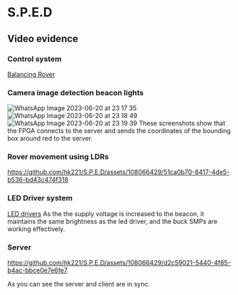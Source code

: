 # S.P.E.D
 
## Video evidence

### Control system
[Balancing Rover](https://github.com/hk221/S.P.E.D/assets/108066429/c2c3077b-6e9a-467b-8616-38a4b5b32b74)

### Camera image detection beacon lights
![WhatsApp Image 2023-06-20 at 23 17 35](https://github.com/hk221/S.P.E.D/assets/108066429/33a5ac51-6e78-4374-b419-6771d91e09e0)
![WhatsApp Image 2023-06-20 at 23 18 49](https://github.com/hk221/S.P.E.D/assets/108066429/46fdf77a-d9b1-4014-9739-d46fb1b1bda9)
![WhatsApp Image 2023-06-20 at 23 19 39](https://github.com/hk221/S.P.E.D/assets/108066429/cfce556b-3e76-485f-af48-5b02a7de7c86)
These screenshots show that the FPGA connects to the server and sends the coordinates of the bounding box around red to the server. 
### Rover movement using LDRs 
https://github.com/hk221/S.P.E.D/assets/108066429/51ca0b70-8417-4de5-b536-bd43c474f318
### LED Driver system 
[LED drivers](https://github.com/hk221/S.P.E.D/assets/108066429/7fc3eed3-2baf-4b85-a014-3c5c9babbcb7)
As the the supply voltage is increased to the beacon, it maintains the same brightness as the led driver, and the buck SMPs are working effectively.

### Server

https://github.com/hk221/S.P.E.D/assets/108066429/d2c59021-5440-4f85-b4ac-bbce0e7e6fe7

As you can see the server and client are in sync. 


